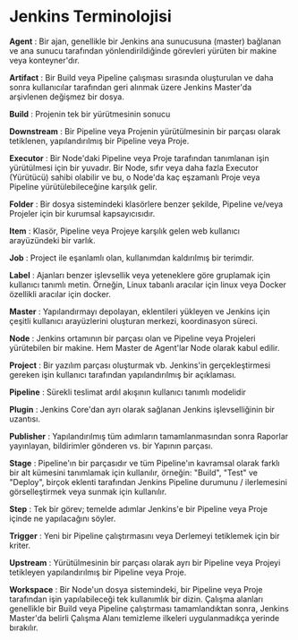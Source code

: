 # Jenkins Terminolojisi

**Agent** : Bir ajan, genellikle bir Jenkins ana sunucusuna (master) bağlanan ve ana sunucu tarafından yönlendirildiğinde görevleri yürüten bir makine veya konteyner'dır.

**Artifact** : Bir Build veya Pipeline çalışması sırasında oluşturulan ve daha sonra kullanıcılar tarafından geri alınmak üzere Jenkins Master'da arşivlenen değişmez bir dosya.

**Build** : Projenin tek bir yürütmesinin sonucu

**Downstream** : Bir Pipeline veya Projenin yürütülmesinin bir parçası olarak tetiklenen, yapılandırılmış bir Pipeline veya Proje.

**Executor** : Bir Node'daki Pipeline veya Proje tarafından tanımlanan işin yürütülmesi için bir yuvadır. Bir Node, sıfır veya daha fazla Executor (Yürütücü) sahibi olabilir ve bu, o Node'da kaç eşzamanlı Proje veya Pipeline yürütülebileceğine karşılık gelir.

**Folder** : Bir dosya sistemindeki klasörlere benzer şekilde, Pipeline ve/veya Projeler için bir kurumsal kapsayıcısıdır.

**Item** : Klasör, Pipeline veya Projeye karşılık gelen web kullanıcı arayüzündeki bir varlık.

**Job** : Project ile eşanlamlı olan, kullanımdan kaldırılmış bir terimdir.

**Label** : Ajanları benzer işlevsellik veya yeteneklere göre gruplamak için kullanıcı tanımlı metin. Örneğin, Linux tabanlı aracılar için linux veya Docker özellikli aracılar için docker.

**Master** : Yapılandırmayı depolayan, eklentileri yükleyen ve Jenkins için çeşitli kullanıcı arayüzlerini oluşturan merkezi, koordinasyon süreci.

**Node** : Jenkins ortamının bir parçası olan ve Pipeline veya Projeleri yürütebilen bir makine. Hem Master de Agent'lar Node olarak kabul edilir.

**Project** : Bir yazılım parçası oluşturmak vb. Jenkins'in gerçekleştirmesi gereken işin kullanıcı tarafından yapılandırılmış bir açıklaması.

**Pipeline** : Sürekli teslimat ardıl akışının kullanıcı tanımlı modelidir

**Plugin** : Jenkins Core'dan ayrı olarak sağlanan Jenkins işlevselliğinin bir uzantısı.

**Publisher** : Yapılandırılmış tüm adımların tamamlanmasından sonra Raporlar yayınlayan, bildirimler gönderen vs. bir Yapının parçası.

**Stage** : Pipeline'ın bir parçasıdır ve tüm Pipeline'ın kavramsal olarak farklı bir alt kümesini tanımlamak için kullanılır, örneğin: "Build", "Test" ve "Deploy", birçok eklenti tarafından Jenkins Pipeline durumunu / ilerlemesini görselleştirmek veya sunmak için kullanılır.

**Step** : Tek bir görev; temelde adımlar Jenkins'e bir Pipeline veya Proje içinde ne yapılacağını söyler.

**Trigger** : Yeni bir Pipeline çalıştırmasını veya Derlemeyi tetiklemek için bir kriter.

**Upstream** : Yürütülmesinin bir parçası olarak ayrı bir Pipeline veya Projeyi tetikleyen yapılandırılmış bir Pipeline veya Proje.

**Workspace** : Bir Node'un dosya sistemindeki, bir Pipeline veya Proje tarafından işin yapılabileceği tek kullanımlık bir dizin. Çalışma alanları genellikle bir Build veya Pipeline çalıştırması tamamlandıktan sonra, Jenkins Master'da belirli Çalışma Alanı temizleme ilkeleri uygulanmadıkça yerinde bırakılır.
